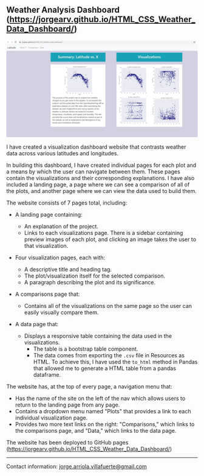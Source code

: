 ## Weather Analysis Dashboard (https://jorgearv.github.io/HTML_CSS_Weather_Data_Dashboard/)

![Screenshot](Images/Screenshot.JPG)

I have created a visualization dashboard website that contrasts weather data across various latitudes and longitudes.

In building this dashboard, I have created individual pages for each plot and a means by which the user can navigate between them. These pages contain the visualizations and their corresponding explanations. I have also included a landing page, a page where we can see a comparison of all of the plots, and another page where we can view the data used to build them.

The website consists of 7 pages total, including:

* A landing page containing:
  * An explanation of the project.
  * Links to each visualizations page. There is a sidebar containing preview images of each plot, and clicking an image takes the user to that visualization.

* Four visualization pages, each with:
  * A descriptive title and heading tag.
  * The plot/visualization itself for the selected comparison.
  * A paragraph describing the plot and its significance.
  
* A comparisons page that:
  * Contains all of the visualizations on the same page so the user can easily visually compare them.

* A data page that:

  * Displays a responsive table containing the data used in the visualizations.
    * The table is a bootstrap table component.
    * The data comes from exporting the `.csv` file in Resources as HTML. To achieve this, I have used the `to_html` method in Pandas that allowed me to generate a HTML table from a pandas dataframe.

The website has, at the top of every page, a navigation menu that:

* Has the name of the site on the left of the nav which allows users to return to the landing page from any page.
* Contains a dropdown menu named "Plots" that provides a link to each individual visualization page.
* Provides two more text links on the right: "Comparisons," which links to the comparisons page, and "Data," which links to the data page.


The website has been deployed to GitHub pages (https://jorgearv.github.io/HTML_CSS_Weather_Data_Dashboard/)

---------

Contact information: jorge.arriola.villafuerte@gmail.com
